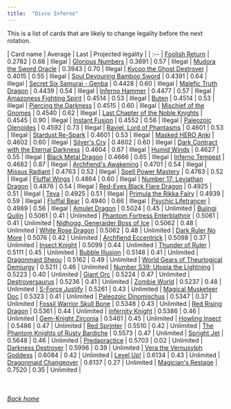 ```yaml
---
title:  "Disco Inferno"
---
```


This is a list of cards that are likely to change legality before the next rotation.

| Card name | Average | Last | Projected legality |
| :-- |
[Foolish Return](https://db.ygoprodeck.com/card/?search=Foolish%20Return) | 0.2782 | 0.68 | Illegal |
[Glorious Numbers](https://db.ygoprodeck.com/card/?search=Glorious%20Numbers) | 0.3691 | 0.57 | Illegal |
[Mudora the Sword Oracle](https://db.ygoprodeck.com/card/?search=Mudora%20the%20Sword%20Oracle) | 0.3943 | 0.70 | Illegal |
[Kycoo the Ghost Destroyer](https://db.ygoprodeck.com/card/?search=Kycoo%20the%20Ghost%20Destroyer) | 0.4015 | 0.55 | Illegal |
[Soul Devouring Bamboo Sword](https://db.ygoprodeck.com/card/?search=Soul%20Devouring%20Bamboo%20Sword) | 0.4391 | 0.64 | Illegal |
[Secret Six Samurai - Genba](https://db.ygoprodeck.com/card/?search=Secret%20Six%20Samurai%20-%20Genba) | 0.4428 | 0.60 | Illegal |
[Malefic Truth Dragon](https://db.ygoprodeck.com/card/?search=Malefic%20Truth%20Dragon) | 0.4439 | 0.54 | Illegal |
[Inferno Hammer](https://db.ygoprodeck.com/card/?search=Inferno%20Hammer) | 0.4477 | 0.57 | Illegal |
[Amazoness Fighting Spirit](https://db.ygoprodeck.com/card/?search=Amazoness%20Fighting%20Spirit) | 0.4514 | 0.53 | Illegal |
[Buten](https://db.ygoprodeck.com/card/?search=Buten) | 0.4514 | 0.53 | Illegal |
[Piercing the Darkness](https://db.ygoprodeck.com/card/?search=Piercing%20the%20Darkness) | 0.4515 | 0.60 | Illegal |
[Mischief of the Gnomes](https://db.ygoprodeck.com/card/?search=Mischief%20of%20the%20Gnomes) | 0.4540 | 0.62 | Illegal |
[Last Chapter of the Noble Knights](https://db.ygoprodeck.com/card/?search=Last%20Chapter%20of%20the%20Noble%20Knights) | 0.4545 | 0.90 | Illegal |
[Instant Fusion](https://db.ygoprodeck.com/card/?search=Instant%20Fusion) | 0.4552 | 0.56 | Illegal |
[Paleozoic Olenoides](https://db.ygoprodeck.com/card/?search=Paleozoic%20Olenoides) | 0.4592 | 0.73 | Illegal |
[Raviel, Lord of Phantasms](https://db.ygoprodeck.com/card/?search=Raviel,%20Lord%20of%20Phantasms) | 0.4601 | 0.53 | Illegal |
[Stardust Re-Spark](https://db.ygoprodeck.com/card/?search=Stardust%20Re-Spark) | 0.4601 | 0.53 | Illegal |
[Masked HERO Anki](https://db.ygoprodeck.com/card/?search=Masked%20HERO%20Anki) | 0.4602 | 0.60 | Illegal |
[Silver's Cry](https://db.ygoprodeck.com/card/?search=Silver's%20Cry) | 0.4602 | 0.60 | Illegal |
[Dark Contract with the Eternal Darkness](https://db.ygoprodeck.com/card/?search=Dark%20Contract%20with%20the%20Eternal%20Darkness) | 0.4604 | 0.67 | Illegal |
[Humid Winds](https://db.ygoprodeck.com/card/?search=Humid%20Winds) | 0.4627 | 0.55 | Illegal |
[Black Metal Dragon](https://db.ygoprodeck.com/card/?search=Black%20Metal%20Dragon) | 0.4666 | 0.65 | Illegal |
[Inferno Tempest](https://db.ygoprodeck.com/card/?search=Inferno%20Tempest) | 0.4682 | 0.87 | Illegal |
[Archfiend's Awakening](https://db.ygoprodeck.com/card/?search=Archfiend's%20Awakening) | 0.4701 | 0.54 | Illegal |
[Missus Radiant](https://db.ygoprodeck.com/card/?search=Missus%20Radiant) | 0.4763 | 0.52 | Illegal |
[Spell Power Mastery](https://db.ygoprodeck.com/card/?search=Spell%20Power%20Mastery) | 0.4763 | 0.52 | Illegal |
[Fluffal Wings](https://db.ygoprodeck.com/card/?search=Fluffal%20Wings) | 0.4864 | 0.60 | Illegal |
[Number 17: Leviathan Dragon](https://db.ygoprodeck.com/card/?search=Number%2017:%20Leviathan%20Dragon) | 0.4876 | 0.54 | Illegal |
[Red-Eyes Black Flare Dragon](https://db.ygoprodeck.com/card/?search=Red-Eyes%20Black%20Flare%20Dragon) | 0.4925 | 0.51 | Illegal |
[Teva](https://db.ygoprodeck.com/card/?search=Teva) | 0.4925 | 0.51 | Illegal |
[Primula the Rikka Fairy](https://db.ygoprodeck.com/card/?search=Primula%20the%20Rikka%20Fairy) | 0.4939 | 0.59 | Illegal |
[Fluffal Bear](https://db.ygoprodeck.com/card/?search=Fluffal%20Bear) | 0.4940 | 0.66 | Illegal |
[Psychic Lifetrancer](https://db.ygoprodeck.com/card/?search=Psychic%20Lifetrancer) | 0.4989 | 0.56 | Illegal |
[Amulet Dragon](https://db.ygoprodeck.com/card/?search=Amulet%20Dragon) | 0.5024 | 0.45 | Unlimited |
[Bujingi Quilin](https://db.ygoprodeck.com/card/?search=Bujingi%20Quilin) | 0.5061 | 0.41 | Unlimited |
[Phantom Fortress Enterblathnir](https://db.ygoprodeck.com/card/?search=Phantom%20Fortress%20Enterblathnir) | 0.5061 | 0.41 | Unlimited |
[Nidhogg, Generaider Boss of Ice](https://db.ygoprodeck.com/card/?search=Nidhogg,%20Generaider%20Boss%20of%20Ice) | 0.5062 | 0.48 | Unlimited |
[White Rose Dragon](https://db.ygoprodeck.com/card/?search=White%20Rose%20Dragon) | 0.5062 | 0.48 | Unlimited |
[Dark Ruler No More](https://db.ygoprodeck.com/card/?search=Dark%20Ruler%20No%20More) | 0.5076 | 0.42 | Unlimited |
[Archfiend Eccentrick](https://db.ygoprodeck.com/card/?search=Archfiend%20Eccentrick) | 0.5098 | 0.37 | Unlimited |
[Insect Knight](https://db.ygoprodeck.com/card/?search=Insect%20Knight) | 0.5099 | 0.44 | Unlimited |
[Thunder of Ruler](https://db.ygoprodeck.com/card/?search=Thunder%20of%20Ruler) | 0.5111 | 0.45 | Unlimited |
[Bubble Illusion](https://db.ygoprodeck.com/card/?search=Bubble%20Illusion) | 0.5148 | 0.41 | Unlimited |
[Dragonmaid Sheou](https://db.ygoprodeck.com/card/?search=Dragonmaid%20Sheou) | 0.5162 | 0.49 | Unlimited |
[World Gears of Theurlogical Demiurgy](https://db.ygoprodeck.com/card/?search=World%20Gears%20of%20Theurlogical%20Demiurgy) | 0.5211 | 0.46 | Unlimited |
[Number S39: Utopia the Lightning](https://db.ygoprodeck.com/card/?search=Number%20S39:%20Utopia%20the%20Lightning) | 0.5223 | 0.40 | Unlimited |
[Giant Orc](https://db.ygoprodeck.com/card/?search=Giant%20Orc) | 0.5224 | 0.47 | Unlimited |
[Destroyersaurus](https://db.ygoprodeck.com/card/?search=Destroyersaurus) | 0.5236 | 0.41 | Unlimited |
[Zombie World](https://db.ygoprodeck.com/card/?search=Zombie%20World) | 0.5237 | 0.48 | Unlimited |
[S-Force Justify](https://db.ygoprodeck.com/card/?search=S-Force%20Justify) | 0.5261 | 0.43 | Unlimited |
[Magical Musketeer Doc](https://db.ygoprodeck.com/card/?search=Magical%20Musketeer%20Doc) | 0.5323 | 0.41 | Unlimited |
[Paleozoic Dinomischus](https://db.ygoprodeck.com/card/?search=Paleozoic%20Dinomischus) | 0.5347 | 0.37 | Unlimited |
[Fossil Warrior Skull Bone](https://db.ygoprodeck.com/card/?search=Fossil%20Warrior%20Skull%20Bone) | 0.5348 | 0.43 | Unlimited |
[Red Rising Dragon](https://db.ygoprodeck.com/card/?search=Red%20Rising%20Dragon) | 0.5361 | 0.44 | Unlimited |
[Infernity Knight](https://db.ygoprodeck.com/card/?search=Infernity%20Knight) | 0.5386 | 0.46 | Unlimited |
[Gem-Knight Zirconia](https://db.ygoprodeck.com/card/?search=Gem-Knight%20Zirconia) | 0.5461 | 0.45 | Unlimited |
[Howling Insect](https://db.ygoprodeck.com/card/?search=Howling%20Insect) | 0.5486 | 0.47 | Unlimited |
[Red Sprinter](https://db.ygoprodeck.com/card/?search=Red%20Sprinter) | 0.5510 | 0.42 | Unlimited |
[The Phantom Knights of Rusty Bardiche](https://db.ygoprodeck.com/card/?search=The%20Phantom%20Knights%20of%20Rusty%20Bardiche) | 0.5573 | 0.47 | Unlimited |
[Spright Jet](https://db.ygoprodeck.com/card/?search=Spright%20Jet) | 0.5648 | 0.46 | Unlimited |
[Predapractice](https://db.ygoprodeck.com/card/?search=Predapractice) | 0.5703 | 0.02 | Unlimited |
[Darkness Destroyer](https://db.ygoprodeck.com/card/?search=Darkness%20Destroyer) | 0.5996 | 0.39 | Unlimited |
[Vera the Vernusylph Goddess](https://db.ygoprodeck.com/card/?search=Vera%20the%20Vernusylph%20Goddess) | 0.6084 | 0.42 | Unlimited |
[Level Up!](https://db.ygoprodeck.com/card/?search=Level%20Up!) | 0.6134 | 0.43 | Unlimited |
[Dragonmaid Changeover](https://db.ygoprodeck.com/card/?search=Dragonmaid%20Changeover) | 0.6137 | 0.27 | Unlimited |
[Magician's Restage](https://db.ygoprodeck.com/card/?search=Magician's%20Restage) | 0.7520 | 0.35 | Unlimited |

<br>

###### [Back home](index)